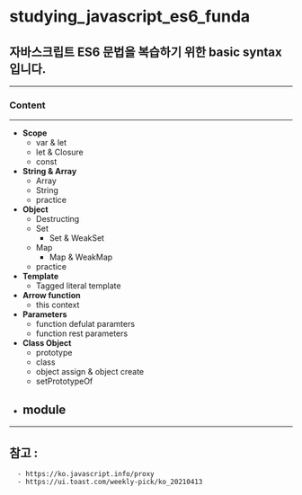 # studying_javascript_es6_funda
## 자바스크립트 ES6 문법을 복습하기 위한 basic syntax 입니다.

---


### Content
---
- __Scope__
  - var & let
  - let & Closure
  - const
- __String & Array__
  - Array
  - String
  - practice
- __Object__
  - Destructing
  - Set
    - Set & WeakSet
  - Map
    - Map & WeakMap
  - practice
- __Template__
  - Tagged literal template
- __Arrow function__
  - this context
- __Parameters__
  - function defulat paramters
  - function rest parameters
- __Class Object__
  - prototype
  - class
  - object assign & object create
  - setPrototypeOf
- __module__
  - 

---
## 참고 : 
      - https://ko.javascript.info/proxy
      - https://ui.toast.com/weekly-pick/ko_20210413


